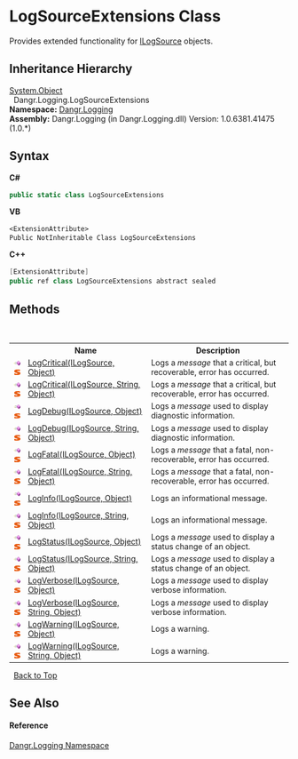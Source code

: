 # LogSourceExtensions Class
 

Provides extended functionality for <a href="T_Dangr_Logging_ILogSource">ILogSource</a> objects.


## Inheritance Hierarchy
<a href="http://msdn2.microsoft.com/en-us/library/e5kfa45b" target="_blank">System.Object</a><br />&nbsp;&nbsp;Dangr.Logging.LogSourceExtensions<br />
**Namespace:**&nbsp;<a href="N_Dangr_Logging">Dangr.Logging</a><br />**Assembly:**&nbsp;Dangr.Logging (in Dangr.Logging.dll) Version: 1.0.6381.41475 (1.0.*)

## Syntax

**C#**<br />
``` C#
public static class LogSourceExtensions
```

**VB**<br />
``` VB
<ExtensionAttribute>
Public NotInheritable Class LogSourceExtensions
```

**C++**<br />
``` C++
[ExtensionAttribute]
public ref class LogSourceExtensions abstract sealed
```


## Methods
&nbsp;<table><tr><th></th><th>Name</th><th>Description</th></tr><tr><td>![Public method](media/pubmethod.gif "Public method")![Static member](media/static.gif "Static member")</td><td><a href="M_Dangr_Logging_LogSourceExtensions_LogCritical">LogCritical(ILogSource, Object)</a></td><td>
Logs a *message* that a critical, but recoverable, error has occurred.</td></tr><tr><td>![Public method](media/pubmethod.gif "Public method")![Static member](media/static.gif "Static member")</td><td><a href="M_Dangr_Logging_LogSourceExtensions_LogCritical_1">LogCritical(ILogSource, String, Object)</a></td><td>
Logs a *message* that a critical, but recoverable, error has occurred.</td></tr><tr><td>![Public method](media/pubmethod.gif "Public method")![Static member](media/static.gif "Static member")</td><td><a href="M_Dangr_Logging_LogSourceExtensions_LogDebug">LogDebug(ILogSource, Object)</a></td><td>
Logs a *message* used to display diagnostic information.</td></tr><tr><td>![Public method](media/pubmethod.gif "Public method")![Static member](media/static.gif "Static member")</td><td><a href="M_Dangr_Logging_LogSourceExtensions_LogDebug_1">LogDebug(ILogSource, String, Object)</a></td><td>
Logs a *message* used to display diagnostic information.</td></tr><tr><td>![Public method](media/pubmethod.gif "Public method")![Static member](media/static.gif "Static member")</td><td><a href="M_Dangr_Logging_LogSourceExtensions_LogFatal">LogFatal(ILogSource, Object)</a></td><td>
Logs a *message* that a fatal, non-recoverable, error has occurred.</td></tr><tr><td>![Public method](media/pubmethod.gif "Public method")![Static member](media/static.gif "Static member")</td><td><a href="M_Dangr_Logging_LogSourceExtensions_LogFatal_1">LogFatal(ILogSource, String, Object)</a></td><td>
Logs a *message* that a fatal, non-recoverable, error has occurred.</td></tr><tr><td>![Public method](media/pubmethod.gif "Public method")![Static member](media/static.gif "Static member")</td><td><a href="M_Dangr_Logging_LogSourceExtensions_LogInfo">LogInfo(ILogSource, Object)</a></td><td>
Logs an informational message.</td></tr><tr><td>![Public method](media/pubmethod.gif "Public method")![Static member](media/static.gif "Static member")</td><td><a href="M_Dangr_Logging_LogSourceExtensions_LogInfo_1">LogInfo(ILogSource, String, Object)</a></td><td>
Logs an informational message.</td></tr><tr><td>![Public method](media/pubmethod.gif "Public method")![Static member](media/static.gif "Static member")</td><td><a href="M_Dangr_Logging_LogSourceExtensions_LogStatus">LogStatus(ILogSource, Object)</a></td><td>
Logs a *message* used to display a status change of an object.</td></tr><tr><td>![Public method](media/pubmethod.gif "Public method")![Static member](media/static.gif "Static member")</td><td><a href="M_Dangr_Logging_LogSourceExtensions_LogStatus_1">LogStatus(ILogSource, String, Object)</a></td><td>
Logs a *message* used to display a status change of an object.</td></tr><tr><td>![Public method](media/pubmethod.gif "Public method")![Static member](media/static.gif "Static member")</td><td><a href="M_Dangr_Logging_LogSourceExtensions_LogVerbose">LogVerbose(ILogSource, Object)</a></td><td>
Logs a *message* used to display verbose information.</td></tr><tr><td>![Public method](media/pubmethod.gif "Public method")![Static member](media/static.gif "Static member")</td><td><a href="M_Dangr_Logging_LogSourceExtensions_LogVerbose_1">LogVerbose(ILogSource, String, Object)</a></td><td>
Logs a *message* used to display verbose information.</td></tr><tr><td>![Public method](media/pubmethod.gif "Public method")![Static member](media/static.gif "Static member")</td><td><a href="M_Dangr_Logging_LogSourceExtensions_LogWarning">LogWarning(ILogSource, Object)</a></td><td>
Logs a warning.</td></tr><tr><td>![Public method](media/pubmethod.gif "Public method")![Static member](media/static.gif "Static member")</td><td><a href="M_Dangr_Logging_LogSourceExtensions_LogWarning_1">LogWarning(ILogSource, String, Object)</a></td><td>
Logs a warning.</td></tr></table>&nbsp;
<a href="#logsourceextensions-class">Back to Top</a>

## See Also


#### Reference
<a href="N_Dangr_Logging">Dangr.Logging Namespace</a><br />